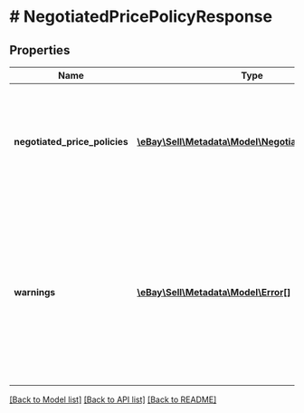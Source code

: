 # # NegotiatedPricePolicyResponse

## Properties

Name | Type | Description | Notes
------------ | ------------- | ------------- | -------------
**negotiated_price_policies** | [**\eBay\Sell\Metadata\Model\NegotiatedPricePolicy[]**](NegotiatedPricePolicy.md) | A list of category IDs and the policies related to negotiated-price items for each of the listed categories. | [optional]
**warnings** | [**\eBay\Sell\Metadata\Model\Error[]**](Error.md) | A list of the warnings that were generated as a result of the request. This field is not returned if no warnings were generated by the request. | [optional]

[[Back to Model list]](../../README.md#models) [[Back to API list]](../../README.md#endpoints) [[Back to README]](../../README.md)
